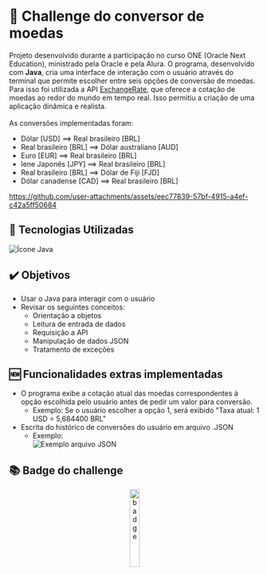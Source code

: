 # 📌 Challenge do conversor de moedas

Projeto desenvolvido durante a participação no curso ONE (Oracle Next Education), ministrado pela Oracle e pela Alura. O programa, desenvolvido com **Java**, cria uma interface de interação com o usuário através do terminal que permite escolher entre seis opções de conversão de moedas. Para isso foi utilizada a API [ExchangeRate](https://www.exchangerate-api.com//), que oferece a cotação de moedas ao redor do mundo em tempo real. Isso permitiu a criação de uma aplicação dinâmica e realista.
<br><br>As conversões implementadas foram:

-  Dólar [USD] ==> Real brasileiro [BRL]
-  Real brasileiro [BRL] ==> Dólar australiano [AUD]
-  Euro [EUR] ==> Real brasileiro [BRL]
-  Iene Japonês [JPY] ==> Real brasileiro [BRL]
-  Real brasileiro [BRL] ==> Dólar de Fiji [FJD]
-  Dólar canadense [CAD] ==> Real brasileiro [BRL]


https://github.com/user-attachments/assets/eec77839-57bf-4915-a4ef-c42a5ff50684


## 🚀 Tecnologias Utilizadas

<div>
   <img src="https://skillicons.dev/icons?i=java" alt="Ícone Java">
</div>

## ✔️ Objetivos

- Usar o Java para interagir com o usuário
- Revisar os seguintes conceitos:
   - Orientação a objetos
   - Leitura de entrada de dados
   - Requisição a API
   - Manipulação de dados JSON
   - Tratamento de exceções

## 🆕 Funcionalidades extras implementadas

- O programa exibe a cotação atual das moedas correspondentes à opção escolhida pelo usuário antes de pedir um valor para conversão.
    - Exemplo: Se o usuário escolher a opção 1, será exibido "Taxa atual: 1 USD = 5,684400 BRL"
- Escrita do histórico de conversões do usuário em arquivo .JSON
    - Exemplo:
      <div>
         <img src="https://github.com/user-attachments/assets/017412b1-7705-42f9-8b8c-193766c241a0" alt="Exemplo arquivo JSON">
      </div>

## 📚 Badge do challenge
<p align="center">
  <img src="https://github.com/user-attachments/assets/56a0faae-0d97-4cc2-bc30-ce337f54ecf1" alt="badge" width=20%>
</p>
